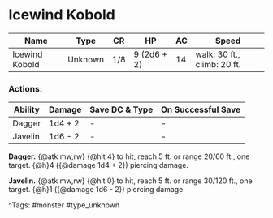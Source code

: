 # Icewind Kobold

| Name | Type | CR | HP | AC | Speed |
|------|------|----|----|----|-------|
| Icewind Kobold | Unknown | 1/8 | 9 (2d6 + 2) | 14 | walk: 30 ft., climb: 20 ft. |

### Actions:

| Ability | Damage | Save DC & Type | On Successful Save |
|---------|--------|----------------|--------------------|
| Dagger | 1d4 + 2 | - | - |
| Javelin | 1d6 - 2 | - | - |


**Dagger.** {@atk mw,rw} {@hit 4} to hit, reach 5 ft. or range 20/60 ft., one target. {@h}4 ({@damage 1d4 + 2}) piercing damage.

**Javelin.** {@atk mw,rw} {@hit 0} to hit, reach 5 ft. or range 30/120 ft., one target. {@h}1 ({@damage 1d6 - 2}) piercing damage.

^Tags: #monster #type_unknown